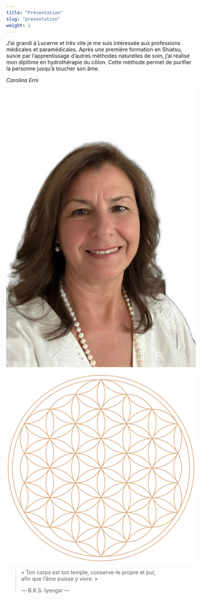 ```yaml
---
title: "Présentation"
slug: "presentation"
weight: 2
---
```


J’ai grandi à Lucerne et très vite je me suis intéressée aux professions médicales et paramédicales.
Après une première formation en Shiatsu, suivie par l’apprentissage d’autres méthodes naturelles de soin, j’ai réalisé mon diplôme en hydrothérapie du côlon.
Cette méthode permet de purifier la personne jusqu’à toucher son âme.

*Carolina Erni*

![](./images/carolina-erni.webp)

![](./images/fleur-de-vie.svg)

> « Ton corps est ton temple, conserve-le propre et pur, afin que l’âme puisse y vivre. »
>
> — B.K.S. Iyengar —
